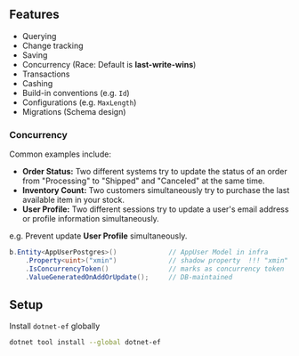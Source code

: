## Features
* Querying
* Change tracking
* Saving
* Concurrency (Race: Default is **last-write-wins**)
* Transactions
* Cashing
* Build-in conventions (e.g. `Id`)
* Configurations (e.g. `MaxLength`)
* Migrations (Schema design)

### Concurrency
Common examples include:
- **Order Status:** Two different systems try to update the status of an order from "Processing" to "Shipped" and "Canceled" at the same time.
- **Inventory Count:** Two customers simultaneously try to purchase the last available item in your stock.
- **User Profile:** Two different sessions try to update a user's email address or profile information simultaneously.

e.g. Prevent update **User Profile** simultaneously.  
```C#
b.Entity<AppUserPostgres>()             // AppUser Model in infra 
    .Property<uint>("xmin")             // shadow property  !!! "xmin" is for PostgreSQL ONLY!
    .IsConcurrencyToken()               // marks as concurrency token  
    .ValueGeneratedOnAddOrUpdate();     // DB-maintained
```
## Setup

Install `dotnet-ef` globally
```bash
dotnet tool install --global dotnet-ef
```

